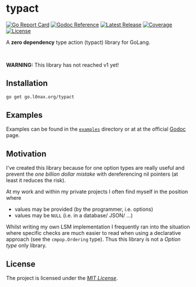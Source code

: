 # typact

[![Go Report Card](https://goreportcard.com/badge/go.l0nax.org/typact)](https://goreportcard.com/report/go.l0nax.org/typact)
[![Godoc Reference](https://pkg.go.dev/badge/go.l0nax.org/typact.svg)](https://pkg.go.dev/go.l0nax.org/typact)
[![Latest Release](https://gitlab.com/l0nax/typact/-/badges/release.svg)](https://gitlab.com/l0nax/typact/-/releases)
[![Coverage](https://gitlab.com/l0nax/typact/badges/master/coverage.svg)](https://gitlab.com/l0nax/typact/-/commits/master)
[![License](https://img.shields.io/gitlab/license/l0nax%2Ftypact)](./LICENSE)

A **zero dependency** type action (typact) library for GoLang.

<br />

**WARNING:** This library has not reached v1 yet!

## Installation

```bash
go get go.l0nax.org/typact
```

## Examples

Examples can be found in the [`examples`](./examples/) directory or at at the official [Godoc](https://pkg.go.dev/go.l0nax.org/typact) page.

## Motivation

I've created this library because for one option types are really useful and prevent the _one billion dollar mistake_
with dereferencing nil pointers (at least it reduces the risk).

At my work and within my private projects I often find myself in the position where
- values may be provided (by the programmer, i.e. options)
- values may be `NULL` (i.e. in a database/ JSON/ ...)

Whilst writing my own LSM implementation I frequently ran into the situation where specific checks
are much easier to read when using a declarative approach (see the `cmpop.Ordering` type).
Thus this library is not a _Option type_ only library.

## License

The project is licensed under the [_MIT License_](./LICENSE).
